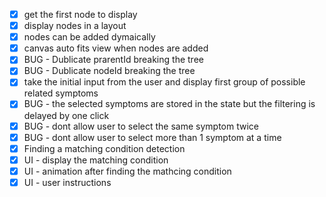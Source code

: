 - [x] get the first node to display
- [x] display nodes in a layout
- [x] nodes can be added dymaically
- [x] canvas auto fits view when nodes are added
- [x] BUG - Dublicate prarentId breaking the tree
- [x] BUG - Dublicate nodeId breaking the tree
- [x] take the initial input from the user and display first group of possible related symptoms
- [x] BUG - the selected symptoms are stored in the state but the filtering is delayed by one click
- [x] BUG - dont allow user to select the same symptom twice
- [x] BUG - dont allow user to select more than 1 symptom at a time
- [x] Finding a matching condition detection
- [x] UI - display the matching condition
- [x] UI - animation after finding the mathcing condition
- [x] UI - user instructions
